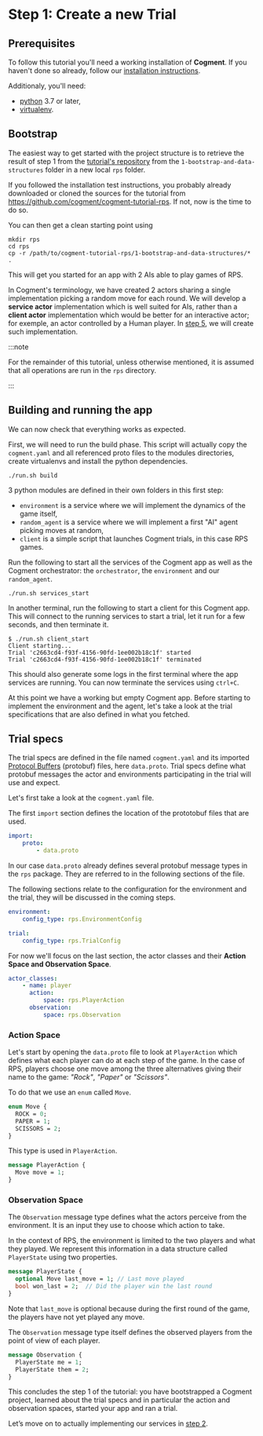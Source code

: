 # Step 1: Create a new Trial

## Prerequisites

To follow this tutorial you'll need a working installation of **Cogment**. If you haven't done so already, follow our [installation instructions](../../reference/cli/index.md).

Additionaly, you'll need:

-   [python](https://www.python.org/) 3.7 or later,
-   [virtualenv](https://virtualenv.pypa.io/en/latest/).

## Bootstrap

The easiest way to get started with the project structure is to retrieve the result of step 1 from the [tutorial's repository](https://github.com/cogment/cogment-tutorial-rps) from the `1-bootstrap-and-data-structures` folder in a new local `rps` folder.

If you followed the installation test instructions, you probably already downloaded or cloned the sources for the tutorial from <https://github.com/cogment/cogment-tutorial-rps>. If not, now is the time to do so.

You can then get a clean starting point using

```console
mkdir rps
cd rps
cp -r /path/to/cogment-tutorial-rps/1-bootstrap-and-data-structures/* .
```

This will get you started for an app with 2 AIs able to play games of RPS.

In Cogment's terminology, we have created 2 actors sharing a single implementation picking a random move for each round. We will develop a **service actor** implementation which is well suited for AIs, rather than a **client actor** implementation which would be better for an interactive actor; for exemple, an actor controlled by a Human player. In [step 5](./5-human-player.md), we will create such implementation.

:::note

For the remainder of this tutorial, unless otherwise mentioned, it is assumed that all operations are run in the `rps` directory.

:::

## Building and running the app

We can now check that everything works as expected.

First, we will need to run the build phase. This script will actually copy the `cogment.yaml` and all referenced proto files to the modules directories, create virtualenvs and install the python dependencies.

```console
./run.sh build
```

3 python modules are defined in their own folders in this first step:

-   `environment` is a service where we will implement the dynamics of the game itself,
-   `random_agent` is a service where we will implement a first "AI" agent picking moves at random,
-   `client` is a simple script that launches Cogment trials, in this case RPS games.

Run the following to start all the services of the Cogment app as well as the Cogment orchestrator: the `orchestrator`, the `environment` and our `random_agent`.

```console
./run.sh services_start
```

In another terminal, run the following to start a client for this Cogment app. This will connect to the running services to start a trial, let it run for a few seconds, and then terminate it.

```console
$ ./run.sh client_start
Client starting...
Trial 'c2663cd4-f93f-4156-90fd-1ee002b18c1f' started
Trial 'c2663cd4-f93f-4156-90fd-1ee002b18c1f' terminated
```

This should also generate some logs in the first terminal where the app services are running. You can now terminate the services using `ctrl+C`.

At this point we have a working but empty Cogment app. Before starting to implement the environment and the agent, let's take a look at the trial specifications that are also defined in what you fetched.

## Trial specs

The trial specs are defined in the file named `cogment.yaml` and its imported [Protocol Buffers](https://developers.google.com/protocol-buffers/) (protobuf) files, here `data.proto`. Trial specs define what protobuf messages the actor and environments participating in the trial will use and expect.

Let's first take a look at the `cogment.yaml` file.

The first `import` section defines the location of the prototobuf files that are used.

```yaml
import:
    proto:
        - data.proto
```

In our case `data.proto` already defines several protobuf message types in the `rps` package. They are referred to in the following sections of the file.

The following sections relate to the configuration for the environment and the trial, they will be discussed in the coming steps.

```yaml
environment:
    config_type: rps.EnvironmentConfig

trial:
    config_type: rps.TrialConfig
```

For now we'll focus on the last section, the actor classes and their **Action Space and Observation Space**.

```yaml
actor_classes:
    - name: player
      action:
          space: rps.PlayerAction
      observation:
          space: rps.Observation
```

### Action Space

Let's start by opening the `data.proto` file to look at `PlayerAction` which defines what each player can do at each step of the game. In the case of RPS, players choose one move among the three alternatives giving their name to the game: _"Rock"_, _"Paper"_ or _"Scissors"_.

To do that we use an `enum` called `Move`.

```proto
enum Move {
  ROCK = 0;
  PAPER = 1;
  SCISSORS = 2;
}
```

This type is used in `PlayerAction`.

```proto
message PlayerAction {
  Move move = 1;
}
```

### Observation Space

The `Observation` message type defines what the actors perceive from the environment. It is an input they use to choose which action to take.

In the context of RPS, the environment is limited to the two players and what they played. We represent this information in a data structure called `PlayerState` using two properties.

```proto
message PlayerState {
  optional Move last_move = 1; // Last move played
  bool won_last = 2;  // Did the player win the last round
}
```

Note that `last_move` is optional because during the first round of the game, the players have not yet played any move.

The `Observation` message type itself defines the observed players from the point of view of each player.

```proto
message Observation {
  PlayerState me = 1;
  PlayerState them = 2;
}
```

This concludes the step 1 of the tutorial: you have bootstrapped a Cogment project, learned about the trial specs and in particular the action and observation spaces, started your app and ran a trial.

Let’s move on to actually implementing our services in [step 2](./2-random-player.md).
